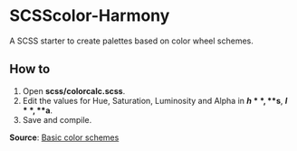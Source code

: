 # SCSScolor-Harmony
A SCSS starter to create palettes based on color wheel schemes.

## How to
1. Open **scss/colorcalc.scss**.
2. Edit the values for Hue, Saturation, Luminosity and Alpha in **$h**, **$s**, **$l**, **$a**.
3. Save and compile.

**Source**:
[Basic color schemes](http://www.tigercolor.com/color-lab/color-theory/color-theory-intro.htm)
